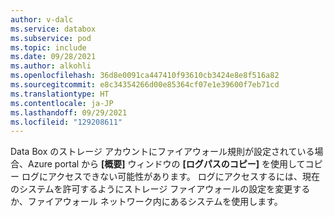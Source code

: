 ```yaml
---
author: v-dalc
ms.service: databox
ms.subservice: pod
ms.topic: include
ms.date: 09/28/2021
ms.author: alkohli
ms.openlocfilehash: 36d8e0091ca447410f93610cb3424e8e8f516a82
ms.sourcegitcommit: e8c34354266d00e85364cf07e1e39600f7eb71cd
ms.translationtype: HT
ms.contentlocale: ja-JP
ms.lasthandoff: 09/29/2021
ms.locfileid: "129208611"
---
```

Data Box のストレージ アカウントにファイアウォール規則が設定されている場合、Azure portal から **[概要]** ウィンドウの **[ログパスのコピー]** を使用してコピー ログにアクセスできない可能性があります。 ログにアクセスするには、現在のシステムを許可するようにストレージ ファイアウォールの設定を変更するか、ファイアウォール ネットワーク内にあるシステムを使用します。
